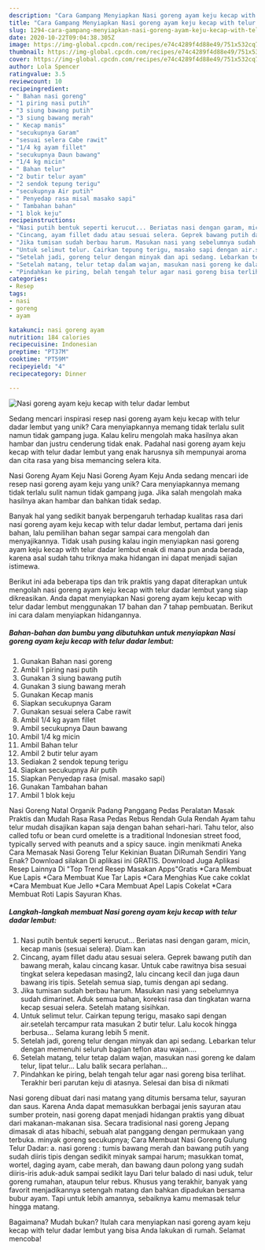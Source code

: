 ```yaml
---
description: "Cara Gampang Menyiapkan Nasi goreng ayam keju kecap with telur dadar lembut, Enak"
title: "Cara Gampang Menyiapkan Nasi goreng ayam keju kecap with telur dadar lembut, Enak"
slug: 1294-cara-gampang-menyiapkan-nasi-goreng-ayam-keju-kecap-with-telur-dadar-lembut-enak
date: 2020-10-22T09:04:38.305Z
image: https://img-global.cpcdn.com/recipes/e74c4289f4d88e49/751x532cq70/nasi-goreng-ayam-keju-kecap-with-telur-dadar-lembut-foto-resep-utama.jpg
thumbnail: https://img-global.cpcdn.com/recipes/e74c4289f4d88e49/751x532cq70/nasi-goreng-ayam-keju-kecap-with-telur-dadar-lembut-foto-resep-utama.jpg
cover: https://img-global.cpcdn.com/recipes/e74c4289f4d88e49/751x532cq70/nasi-goreng-ayam-keju-kecap-with-telur-dadar-lembut-foto-resep-utama.jpg
author: Lola Spencer
ratingvalue: 3.5
reviewcount: 10
recipeingredient:
- " Bahan nasi goreng"
- "1 piring nasi putih"
- "3 siung bawang putih"
- "3 siung bawang merah"
- " Kecap manis"
- "secukupnya Garam"
- "sesuai selera Cabe rawit"
- "1/4 kg ayam fillet"
- "secukupnya Daun bawang"
- "1/4 kg micin"
- " Bahan telur"
- "2 butir telur ayam"
- "2 sendok tepung terigu"
- "secukupnya Air putih"
- " Penyedap rasa misal masako sapi"
- " Tambahan bahan"
- "1 blok keju"
recipeinstructions:
- "Nasi putih bentuk seperti kerucut... Beriatas nasi dengan garam, micin, kecap manis (sesuai selera). Diam kan"
- "Cincang, ayam fillet dadu atau sesuai selera. Geprek bawang putih dan bawang merah, kalau cincang kasar. Untuk cabe rawitnya bisa sesuai tingkat selera kepedasan masing2, lalu cincang kecil dan juga daun bawang iris tipis. Setelah semua siap, tumis dengan api sedang."
- "Jika tumisan sudah berbau harum. Masukan nasi yang sebelumnya sudah dimarinet. Aduk semua bahan, koreksi rasa dan tingkatan warna kecap sesuai selera. Setelah matang sisihkan."
- "Untuk selimut telur. Cairkan tepung terigu, masako sapi dengan air.setelah tercampur rata masukan 2 butir telur. Lalu kocok hingga berbusa... Selama kurang lebih 5 menit."
- "Setelah jadi, goreng telur dengan minyak dan api sedang. Lebarkan telur dengan memenuhi seluruh bagian teflon atau wajan...."
- "Setelah matang, telur tetap dalam wajan, masukan nasi goreng ke dalam telur, lipat telur... Lalu balik secara perlahan..."
- "Pindahkan ke piring, belah tengah telur agar nasi goreng bisa terlihat. Terakhir beri parutan keju di atasnya. Selesai dan bisa di nikmati"
categories:
- Resep
tags:
- nasi
- goreng
- ayam

katakunci: nasi goreng ayam 
nutrition: 184 calories
recipecuisine: Indonesian
preptime: "PT37M"
cooktime: "PT59M"
recipeyield: "4"
recipecategory: Dinner

---
```



![Nasi goreng ayam keju kecap with telur dadar lembut](https://img-global.cpcdn.com/recipes/e74c4289f4d88e49/751x532cq70/nasi-goreng-ayam-keju-kecap-with-telur-dadar-lembut-foto-resep-utama.jpg)

Sedang mencari inspirasi resep nasi goreng ayam keju kecap with telur dadar lembut yang unik? Cara menyiapkannya memang tidak terlalu sulit namun tidak gampang juga. Kalau keliru mengolah maka hasilnya akan hambar dan justru cenderung tidak enak. Padahal nasi goreng ayam keju kecap with telur dadar lembut yang enak harusnya sih mempunyai aroma dan cita rasa yang bisa memancing selera kita.

Nasi Goreng Ayam Keju Nasi Goreng Ayam Keju Anda sedang mencari ide resep nasi goreng ayam keju yang unik? Cara menyiapkannya memang tidak terlalu sulit namun tidak gampang juga. Jika salah mengolah maka hasilnya akan hambar dan bahkan tidak sedap.

Banyak hal yang sedikit banyak berpengaruh terhadap kualitas rasa dari nasi goreng ayam keju kecap with telur dadar lembut, pertama dari jenis bahan, lalu pemilihan bahan segar sampai cara mengolah dan menyajikannya. Tidak usah pusing kalau ingin menyiapkan nasi goreng ayam keju kecap with telur dadar lembut enak di mana pun anda berada, karena asal sudah tahu triknya maka hidangan ini dapat menjadi sajian istimewa.


Berikut ini ada beberapa tips dan trik praktis yang dapat diterapkan untuk mengolah nasi goreng ayam keju kecap with telur dadar lembut yang siap dikreasikan. Anda dapat menyiapkan Nasi goreng ayam keju kecap with telur dadar lembut menggunakan 17 bahan dan 7 tahap pembuatan. Berikut ini cara dalam menyiapkan hidangannya.

<!--inarticleads1-->

##### Bahan-bahan dan bumbu yang dibutuhkan untuk menyiapkan Nasi goreng ayam keju kecap with telur dadar lembut:

1. Gunakan  Bahan nasi goreng
1. Ambil 1 piring nasi putih
1. Gunakan 3 siung bawang putih
1. Gunakan 3 siung bawang merah
1. Gunakan  Kecap manis
1. Siapkan secukupnya Garam
1. Gunakan sesuai selera Cabe rawit
1. Ambil 1/4 kg ayam fillet
1. Ambil secukupnya Daun bawang
1. Ambil 1/4 kg micin
1. Ambil  Bahan telur
1. Ambil 2 butir telur ayam
1. Sediakan 2 sendok tepung terigu
1. Siapkan secukupnya Air putih
1. Siapkan  Penyedap rasa (misal. masako sapi)
1. Gunakan  Tambahan bahan
1. Ambil 1 blok keju


Nasi Goreng Natal Organik Padang Panggang Pedas Peralatan Masak Praktis dan Mudah Rasa Rasa Pedas Rebus Rendah Gula Rendah Ayam tahu telur mudah disajikan kapan saja dengan bahan sehari-hari. Tahu telor, also called tofu or bean curd omelette is a traditional Indonesian street food, typically served with peanuts and a spicy sauce. ingin menikmati Aneka Cara Memasak Nasi Goreng Telur Kekinian Buatan DiRumah Sendiri Yang Enak? Download silakan Di aplikasi ini GRATIS. Download Juga Aplikasi Resep Lainnya Di &#34;Top Trend Resep Masakan Apps&#34;Gratis *Cara Membuat Kue Lapis *Cara Membuat Kue Tar Lapis *Cara Menghias Kue cake coklat *Cara Membuat Kue Jello *Cara Membuat Apel Lapis Cokelat *Cara Membuat Roti Lapis Sayuran Khas. 

<!--inarticleads2-->

##### Langkah-langkah membuat Nasi goreng ayam keju kecap with telur dadar lembut:

1. Nasi putih bentuk seperti kerucut... Beriatas nasi dengan garam, micin, kecap manis (sesuai selera). Diam kan
1. Cincang, ayam fillet dadu atau sesuai selera. Geprek bawang putih dan bawang merah, kalau cincang kasar. Untuk cabe rawitnya bisa sesuai tingkat selera kepedasan masing2, lalu cincang kecil dan juga daun bawang iris tipis. Setelah semua siap, tumis dengan api sedang.
1. Jika tumisan sudah berbau harum. Masukan nasi yang sebelumnya sudah dimarinet. Aduk semua bahan, koreksi rasa dan tingkatan warna kecap sesuai selera. Setelah matang sisihkan.
1. Untuk selimut telur. Cairkan tepung terigu, masako sapi dengan air.setelah tercampur rata masukan 2 butir telur. Lalu kocok hingga berbusa... Selama kurang lebih 5 menit.
1. Setelah jadi, goreng telur dengan minyak dan api sedang. Lebarkan telur dengan memenuhi seluruh bagian teflon atau wajan....
1. Setelah matang, telur tetap dalam wajan, masukan nasi goreng ke dalam telur, lipat telur... Lalu balik secara perlahan...
1. Pindahkan ke piring, belah tengah telur agar nasi goreng bisa terlihat. Terakhir beri parutan keju di atasnya. Selesai dan bisa di nikmati


Nasi goreng dibuat dari nasi matang yang ditumis bersama telur, sayuran dan saus. Karena Anda dapat memasukkan berbagai jenis sayuran atau sumber protein, nasi goreng dapat menjadi hidangan praktis yang dibuat dari makanan-makanan sisa. Secara tradisional nasi goreng Jepang dimasak di atas hibachi, sebuah alat panggang dengan permukaan yang terbuka. minyak goreng secukupnya; Cara Membuat Nasi Goreng Gulung Telur Dadar: a. nasi goreng : tumis bawang merah dan bawang putih yang sudah diiris tipis dengan sedikit minyak sampai harum; masukkan tomat, wortel, daging ayam, cabe merah, dan bawang daun polong yang sudah diiris-iris aduk-aduk sampai sedikit layu Dari telur balado di nasi uduk, telur goreng rumahan, ataupun telur rebus. Khusus yang terakhir, banyak yang favorit menjadikannya setengah matang dan bahkan dipadukan bersama bubur ayam. Tapi untuk lebih amannya, sebaiknya kamu memasak telur hingga matang. 

Bagaimana? Mudah bukan? Itulah cara menyiapkan nasi goreng ayam keju kecap with telur dadar lembut yang bisa Anda lakukan di rumah. Selamat mencoba!
